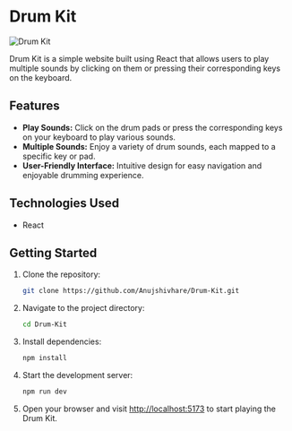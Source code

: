 # Drum Kit

![Drum Kit](https://i.ibb.co/mJ8XxVj/Drum-Kit.png)

Drum Kit is a simple website built using React that allows users to play multiple sounds by clicking on them or pressing their corresponding keys on the keyboard.

## Features

- **Play Sounds:** Click on the drum pads or press the corresponding keys on your keyboard to play various sounds.
- **Multiple Sounds:** Enjoy a variety of drum sounds, each mapped to a specific key or pad.
- **User-Friendly Interface:** Intuitive design for easy navigation and enjoyable drumming experience.

## Technologies Used

- React

## Getting Started

1. Clone the repository:

    ```bash
    git clone https://github.com/Anujshivhare/Drum-Kit.git
    ```

2. Navigate to the project directory:

    ```bash
    cd Drum-Kit
    ```

3. Install dependencies:

    ```bash
    npm install
    ```

4. Start the development server:

    ```bash
    npm run dev
    ```

5. Open your browser and visit [http://localhost:5173](http://localhost:5173) to start playing the Drum Kit.
